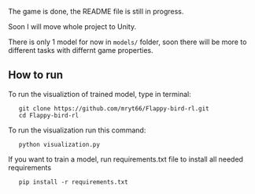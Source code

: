 The game is done, the README file is still in progress.

Soon I will move whole project to Unity.

There is only 1 model for now in ```models/``` folder, soon there will be more to different tasks with differnt game properties.
## How to run
To run the visualiztion of trained model, type in terminal:
```
   git clone https://github.com/mryt66/Flappy-bird-rl.git
   cd Flappy-bird-rl
```
To run the visualization run this command:
```
   python visualization.py
```
If you want to train a model, run requirements.txt file to install all needed requirements 
```
   pip install -r requirements.txt
```

